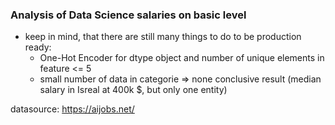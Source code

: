 ### Analysis of Data Science salaries on basic level

- keep in mind, that there are still many things to do to be production ready:
  - One-Hot Encoder for dtype object and number of unique elements in feature <= 5
  - small number of data in categorie => none conclusive result (median salary in Isreal at 400k $, but only one entity)
  
datasource: https://aijobs.net/
